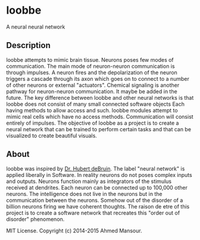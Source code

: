 loobbe
======

A neural neural network

## Description

loobbe attempts to mimic brain tissue.
Neurons poses few modes of communication. The main mode of neuron-neuron
communication is through impulses. A neuron fires and the depolarization
of the neuron triggers a cascade through its axon which goes on to connect
to a number of other neurons or external "actuators". Chemical signaling
is another pathway for neuron-neuron communication. It maybe be added in
the future.  The key difference between loobbe and other neural networks
is that loobbe does not consist of many small connected software objects
Each having methods to allow access and such. loobbe modules attempt to
mimic real cells which have no access methods. Communication will consist
entirely of impulses. The objective of loobbe as a project is to create
a neural network that can be trained to perform certain tasks and that
can be visualized to create beautiful visuals.

## About

loobbe was inspired by [Dr. Hubert deBruin][1]. The label "neural network"
is applied liberally in Software. In reality neurons do not poses complex
inputs and outputs. Neurons function mainly as integrators of the stimulus
received at dendrites. Each neuron can be connected up to 100,000 other
neurons. The intelligence does not live in the neurons but in the
communication between the neurons. Somehow out of the disorder of a billion
neurons firing we have coherent thoughts. The raison de etre of this project
is to create a software network that recreates this "order out of disorder"
phenomenon.

MIT License. Copyright (c) 2014-2015 Ahmed Mansour.


[1]: http://www.ece.mcmaster.ca/fac_mems/debruin.htm
